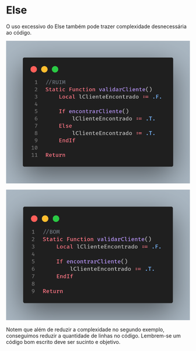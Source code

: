 # Else

O uso excessivo do Else também pode trazer complexidade desnecessária ao código.

![](assets/images/uso_else_incorreto.png)

![](assets/images/uso_else_correto.png)

Notem que além de reduzir a complexidade no segundo exemplo, conseguimos reduzir a quantidade de linhas no código. Lembrem-se um código bom escrito deve ser sucinto e objetivo.
